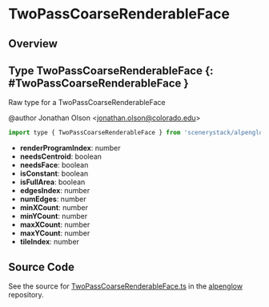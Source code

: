 # TwoPassCoarseRenderableFace

## Overview



## Type TwoPassCoarseRenderableFace {: #TwoPassCoarseRenderableFace }


Raw type for a TwoPassCoarseRenderableFace

@author Jonathan Olson &lt;jonathan.olson@colorado.edu&gt;

```js
import type { TwoPassCoarseRenderableFace } from 'scenerystack/alpenglow';
```
- **renderProgramIndex**: <span style="color: hsla(calc(var(--md-hue) + 180deg),80%,40%,1);">number</span>
- **needsCentroid**: <span style="color: hsla(calc(var(--md-hue) + 180deg),80%,40%,1);">boolean</span>
- **needsFace**: <span style="color: hsla(calc(var(--md-hue) + 180deg),80%,40%,1);">boolean</span>
- **isConstant**: <span style="color: hsla(calc(var(--md-hue) + 180deg),80%,40%,1);">boolean</span>
- **isFullArea**: <span style="color: hsla(calc(var(--md-hue) + 180deg),80%,40%,1);">boolean</span>
- **edgesIndex**: <span style="color: hsla(calc(var(--md-hue) + 180deg),80%,40%,1);">number</span>
- **numEdges**: <span style="color: hsla(calc(var(--md-hue) + 180deg),80%,40%,1);">number</span>
- **minXCount**: <span style="color: hsla(calc(var(--md-hue) + 180deg),80%,40%,1);">number</span>
- **minYCount**: <span style="color: hsla(calc(var(--md-hue) + 180deg),80%,40%,1);">number</span>
- **maxXCount**: <span style="color: hsla(calc(var(--md-hue) + 180deg),80%,40%,1);">number</span>
- **maxYCount**: <span style="color: hsla(calc(var(--md-hue) + 180deg),80%,40%,1);">number</span>
- **tileIndex**: <span style="color: hsla(calc(var(--md-hue) + 180deg),80%,40%,1);">number</span>




## Source Code

See the source for [TwoPassCoarseRenderableFace.ts](https://github.com/phetsims/alpenglow/blob/main/js/webgpu/wgsl/rasterize-two-pass/TwoPassCoarseRenderableFace.ts) in the [alpenglow](https://github.com/phetsims/alpenglow) repository.
